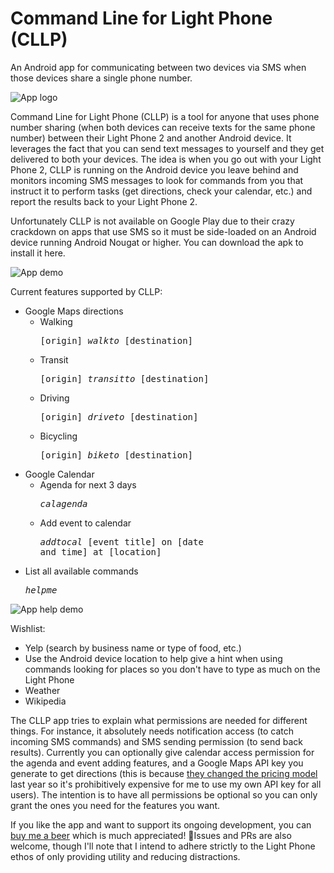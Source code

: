 # Command Line for Light Phone (CLLP)
An Android app for communicating between two devices via SMS when those devices share a single phone number.

![App logo](https://niraj.blog/content/images/size/w2000/2019/12/CLLP_icon_512-half.png)

Command Line for Light Phone (CLLP) is a tool for anyone that uses phone number sharing (when both devices can receive texts for the same phone number) between their Light Phone 2 and another Android device. It leverages the fact that you can send text messages to yourself and they get delivered to both your devices. The idea is when you go out with your Light Phone 2, CLLP is running on the Android device you leave behind and monitors incoming SMS messages to look for commands from you that instruct it to perform tasks (get directions, check your calendar, etc.) and report the results back to your Light Phone 2.

Unfortunately CLLP is not available on Google Play due to their crazy crackdown on apps that use SMS so it must be side-loaded on an Android device running Android Nougat or higher. You can download the apk to install it here.

![App demo](https://i.imgur.com/3XegkKH.gif)

Current features supported by CLLP:
* Google Maps directions
  * Walking <pre>[origin] *walkto* [destination]</pre>
  * Transit <pre>[origin] *transitto* [destination]</pre>
  * Driving <pre>[origin] *driveto* [destination]</pre>
  * Bicycling <pre>[origin] *biketo* [destination]</pre>
* Google Calendar
  * Agenda for next 3 days <pre>*calagenda*</pre>
  * Add event to calendar <pre>*addtocal* [event title] on [date and time] at [location]</pre>
* List all available commands <pre>*helpme*</pre>

![App help demo](https://i.imgur.com/Cq86Bid.gif)

Wishlist:
* Yelp (search by business name or type of food, etc.)
* Use the Android device location to help give a hint when using commands looking for places so you don't have to type as much on the Light Phone
* Weather
* Wikipedia

The CLLP app tries to explain what permissions are needed for different things. For instance, it absolutely needs notification access (to catch incoming SMS commands) and SMS sending permission (to send back results). Currently you can optionally give calendar access permission for the agenda and event adding features, and a Google Maps API key you generate to get directions (this is because [they changed the pricing model](https://www.reddit.com/r/GoogleMaps/comments/8gl0zl/google_maps_api_pricing_change/) last year so it's prohibitively expensive for me to use my own API key for all users). The intention is to have all permissions be optional so you can only grant the ones you need for the features you want.

If you like the app and want to support its ongoing development, you can [buy me a beer](https://www.paypal.com/cgi-bin/webscr?cmd=_donations&business=CBGPF2LBBH3QW&currency_code=USD&source=url) which is much appreciated! 🍻Issues and PRs are also welcome, though I'll note that I intend to adhere strictly to the Light Phone ethos of only providing utility and reducing distractions.
